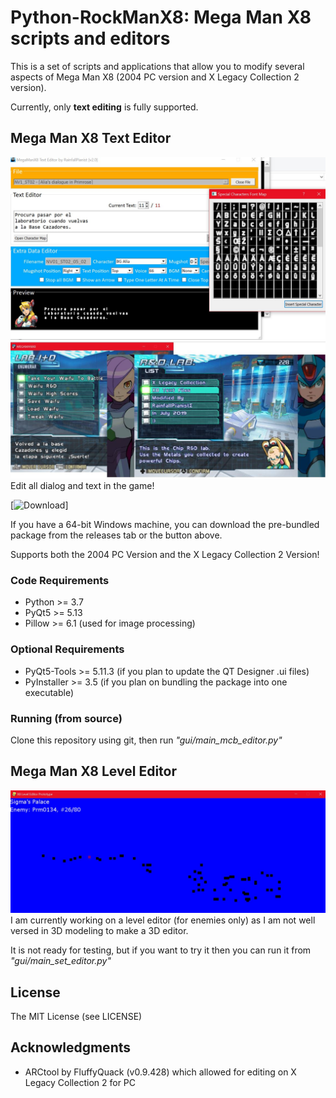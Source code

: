 # Python-RockManX8: Mega Man X8 scripts and editors
This is a set of scripts and applications that allow you to modify several aspects of Mega Man X8 (2004 PC version and X Legacy Collection 2 version). 

Currently, only **text editing** is fully supported. 

## Mega Man X8 Text Editor
![Image of the user interface](/screen_text_editor.jpg)
![Edits on the 2004 version and the X Legacy Collection 2 version](/screen_usage.jpg)
Edit all dialog and text in the game!

[![Download](https://img.shields.io/github/downloads/developerjose/Python-RockManX8/latest/total)]

If you have a 64-bit Windows machine, you can download the pre-bundled package from the releases tab or the button above.

Supports both the 2004 PC Version and the X Legacy Collection 2 Version!

### Code Requirements
* Python >= 3.7
* PyQt5 >= 5.13
* Pillow >= 6.1 (used for image processing)

### Optional Requirements
* PyQt5-Tools >= 5.11.3 (if you plan to update the QT Designer .ui files)
* PyInstaller >= 3.5 (if you plan on bundling the package into one executable)

### Running (from source)
Clone this repository using git, then run *"gui/main\_mcb\_editor.py"*

## Mega Man X8 Level Editor
![Image of current progress of level editor](/screen_level_editor.jpg)
I am currently working on a level editor (for enemies only) as I am not well versed in 3D modeling to make a 3D editor.

It is not ready for testing, but if you want to try it then you can run it from *"gui/main\_set\_editor.py"*

## License
The MIT License (see LICENSE)

## Acknowledgments
* ARCtool by FluffyQuack (v0.9.428) which allowed for editing on X Legacy Collection 2 for PC